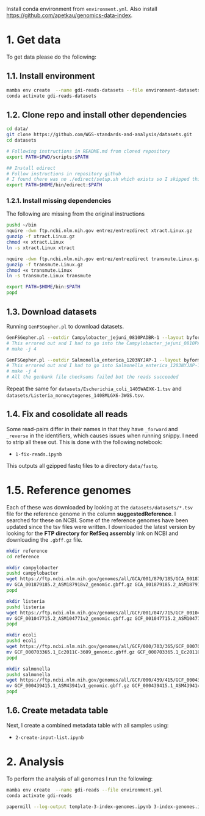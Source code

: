Install conda environment from `environment.yml`. Also install <https://github.com/apetkau/genomics-data-index>.

# 1. Get data

To get data please do the following:

## 1.1. Install environment

```bash
mamba env create  --name gdi-reads-datasets --file environment-datasets.yml
conda activate gdi-reads-datasets
```

## 1.2. Clone repo and install other dependencies

```bash
cd data/
git clone https://github.com/WGS-standards-and-analysis/datasets.git
cd datasets

# Following instructions in README.md from cloned repository
export PATH=$PWD/scripts:$PATH

## Install edirect
# Follow instructions in repository github
# I found there was no ./edirect/setup.sh which exists so I skipped this step
export PATH=$HOME/bin/edirect:$PATH
```

### 1.2.1. Install missing dependencies

The following are missing from the original instructions

```bash
pushd ~/bin
nquire -dwn ftp.ncbi.nlm.nih.gov entrez/entrezdirect xtract.Linux.gz
gunzip -f xtract.Linux.gz
chmod +x xtract.Linux
ln -s xtract.Linux xtract

nquire -dwn ftp.ncbi.nlm.nih.gov entrez/entrezdirect transmute.Linux.gz
gunzip -f transmute.Linux.gz
chmod +x transmute.Linux
ln -s transmute.Linux transmute

export PATH=$HOME/bin:$PATH
popd
```

## 1.3. Download datasets

Running `GenFSGopher.pl` to download datasets.

```bash
GenFSGopher.pl --outdir Campylobacter_jejuni_0810PADBR-1 --layout byformat --numcpus 4 datasets/Campylobacter_jejuni_0810PADBR-1.tsv
# This errored out and I had to go into the Campylobacter_jejuni_0810PADBR-1/ directory and run
# make -j 4

GenFSGopher.pl --outdir Salmonella_enterica_1203NYJAP-1 --layout byformat --numcpus 4 datasets/Salmonella_enterica_1203NYJAP-1.tsv
# This errored out and I had to go into Salmonella_enterica_1203NYJAP-1/ and run
# make -j 4
# All the genbank file checksums failed but the reads succeeded
```

Repeat the same for `datasets/Escherichia_coli_1405WAEXK-1.tsv` and `datasets/Listeria_monocytogenes_1408MLGX6-3WGS.tsv`.

## 1.4. Fix and cosolidate all reads

Some read-pairs differ in their names in that they have `_forward` and `_reverse` in the identifiers, which causes issues when running snippy. I need to strip all these out. This is done with the following notebook:

* `1-fix-reads.ipynb`

This outputs all gzipped fastq files to a directory `data/fastq`.

# 1.5. Reference genomes

Each of these was downloaded by looking at the `datasets/datasets/*.tsv` file for the reference genome in the column **suggestedReference**. I searched for these on NCBI. Some of the reference genomes have been updated since the tsv files were written. I downloaded the latest version by looking for the **FTP directory for RefSeq assembly** link on NCBI and downloading the `.gbff.gz` file.

```bash
mkdir reference
cd reference

mkdir campylobacter
pushd campylobacter
wget https://ftp.ncbi.nlm.nih.gov/genomes/all/GCA/001/879/185/GCA_001879185.2_ASM187918v2/GCA_001879185.2_ASM187918v2_genomic.gbff.gz
mv GCA_001879185.2_ASM187918v2_genomic.gbff.gz GCA_001879185.2_ASM187918v2_genomic.gbk.gz
popd

mkdir listeria
pushd listeria
wget https://ftp.ncbi.nlm.nih.gov/genomes/all/GCF/001/047/715/GCF_001047715.2_ASM104771v2/GCF_001047715.2_ASM104771v2_genomic.gbff.gz
mv GCF_001047715.2_ASM104771v2_genomic.gbff.gz GCF_001047715.2_ASM104771v2_genomic.gbk.gz
popd

mkdir ecoli
pushd ecoli
wget https://ftp.ncbi.nlm.nih.gov/genomes/all/GCF/000/703/365/GCF_000703365.1_Ec2011C-3609/GCF_000703365.1_Ec2011C-3609_genomic.gbff.gz
mv GCF_000703365.1_Ec2011C-3609_genomic.gbff.gz GCF_000703365.1_Ec2011C-3609_genomic.gbk.gz
popd

mkdir salmonella
pushd salmonella
wget https://ftp.ncbi.nlm.nih.gov/genomes/all/GCF/000/439/415/GCF_000439415.1_ASM43941v1/GCF_000439415.1_ASM43941v1_genomic.gbff.gz
mv GCF_000439415.1_ASM43941v1_genomic.gbff.gz GCF_000439415.1_ASM43941v1_genomic.gbk.gz
popd
```

## 1.6. Create metadata table

Next, I create a combined metadata table with all samples using:

* `2-create-input-list.ipynb`

# 2. Analysis

To perform the analysis of all genomes I run the following:

```bash
mamba env create  --name gdi-reads --file environment.yml
conda activate gdi-reads

papermill --log-output template-3-index-genomes.ipynb 3-index-genomes.ipynb
```

